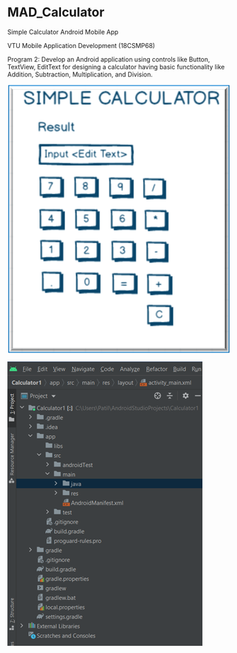 # MAD_Calculator

Simple Calculator Android Mobile App

VTU Mobile Application Development (18CSMP68)

Program 2: Develop an Android application using controls like Button, TextView, EditText for designing a calculator having basic functionality like Addition, Subtraction, Multiplication, and Division.

![alt text](https://github.com/bbpatil/MAD_Calculator/blob/master/images/sampledesign.png "Sample Design")

![alt text](https://github.com/bbpatil/MAD_Calculator/blob/master/images/projectstructure.png "Project Layout")
